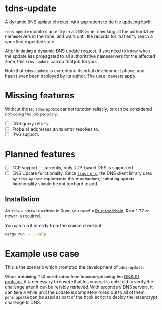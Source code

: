 # tdns-update

A dynamic DNS update checker, with aspirations to do the updating
itself.

`tdns-update` monitors an entry in a DNS zone, checking all the
authoritative nameservers in the zone, and waits until the records for
that entry reach a specified expected state.

After initiating a dynamic DNS update request, if you need to know
when the update has propagated to all authoritative nameservers for
the affected zone, this `tdns-update` can do that job for you.

Note that `tdns-update` is currently in its initial development phase,
and hasn't even been deployed by its author. The usual caveats apply.

# Missing features

Without those, `tdns-update` cannot function reliably, or can be
considered not doing the job properly:

- [ ] DNS query retries.
- [ ] Probe all addresses an `NS` entry resolves to.
- [ ] IPv6 support.

# Planned features

- [ ] TCP support -- currently, only UDP-based DNS is supported.
- [ ] DNS Update functionality. Since [`trust-dns`], the DNS client
      library used by `tdns-update` implements this mechanism,
      including update functionality should be not too hard to add.

## Installation

As `tdns-update` is written in Rust, you need a [Rust toolchain]. Rust
1.37 or newer is required.

You can run it directly from the source checkout:

```sh
cargo run -- --help
```

# Example use case

This is the scenario which prompted the development of `pdns-update`.

When obtaining TLS certificates from letsencrypt using the [DNS-01
protocol], it is necessary to ensure that letsencrypt is only told to
verify the challenge after it can be reliably retrieved. With
secondary DNS servers, it can take a while until the update is
completely rolled out to all of them. `pdns-update` can be used as
part of the hook script to deploy the letsencrypt challenge to DNS.

[Rust toolchain]: https://www.rust-lang.org/tools/install
[`trust-dns`]: https://github.com/bluejekyll/trust-dns
[DNS-01 protocol]: https://letsencrypt.org/docs/challenge-types/
